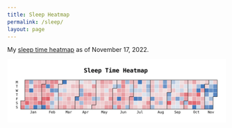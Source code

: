 ```yaml
---
title: Sleep Heatmap
permalink: /sleep/
layout: page
---
```


My [sleep time heatmap](https://github.com/aster-hu/sleepheatmap) as of <!-- modified_date starts -->November 17, 2022<!-- modified_date ends -->.

[![sleep_heatmap](https://github.com/aster-hu/sleepheatmap/blob/main/heatmap.png?raw=true)](https://github.com/aster-hu/sleepheatmap)